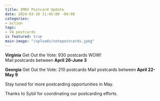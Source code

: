 ```yaml
---
title: IMRV Postcard Update
date: 2024-03-26 11:45:00 -04:00
categories:
- action
tags:
- VA postcards
is featured: true
main-image: "/uploads/votepostcards.jpeg"
---
```


**Virginia** Get Out the Vote: 930 postcards    WOW!         
Mail postcards between **April 26-June 3**

**Georgia** Get Out the Vote:   210 postcards
Mail postcards between **April 22-May 9**

Stay tuned for more postcarding opportunities in May. 

Thanks to Sybil for coordinating our postcarding efforts.

 
